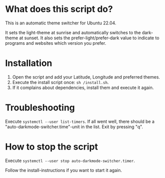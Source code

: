 # What does this script do?

This is an automatic theme switcher for Ubuntu 22.04.

It sets the light-theme at sunrise and automatically switches to the dark-theme at sunset.
It also sets the prefer-light/prefer-dark value to indicate to programs and websites which version you prefer.

# Installation

1. Open the script and add your Latitude, Longitude and preferred themes.
2. Execute the install script once: `sh /install.sh`.
3. If it complains about dependencies, install them and execute it again.

# Troubleshooting

Execute `systemctl --user list-timers`. If all went well, there should be a "auto-darkmode-switcher.time"-unit in the list. Exit by pressing "q".

# How to stop the script

Execute `systemctl --user stop auto-darkmode-switcher.timer`.

Follow the install-instructions if you want to start it again.
